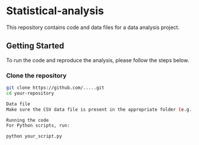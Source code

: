 # Statistical-analysis

This repository contains code and data files for a data analysis project.

## Getting Started

To run the code and reproduce the analysis, please follow the steps below.

### Clone the repository

```bash
git clone https://github.com/.....git
cd your-repository

Data file
Make sure the CSV data file is present in the appropriate folder (e.g., data/).

Running the code
For Python scripts, run:

python your_script.py
